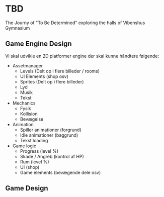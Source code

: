 # TBD
The Journy of "To Be Determined" exploring the halls of Vibenshus Gymnasium

## Game Engine Design

Vi skal udvikle en 2D platformer engine der skal kunne håndtere følgende:

- Assetmanager
    * Levels (Delt op i flere billeder / rooms)
    * UI Elements (shop osv)
    * Sprites (Delt op i flere billeder)
    * Lyd
    * Musik
    * Tekst
- Mechanics
    * Fysik
    * Kollision
    * Bevægelse
- Animation
    * Spiller animationer (forgrund)
    * Idle animationer (baggrund)
    * Tekst loading
- Game logic
    * Progress (level %)
    * Skade / Angreb (kontrol af HP)
    * Rum (level %)
    * UI (shop)
    * Game elements (bevægende dele osv)


## Game Design

